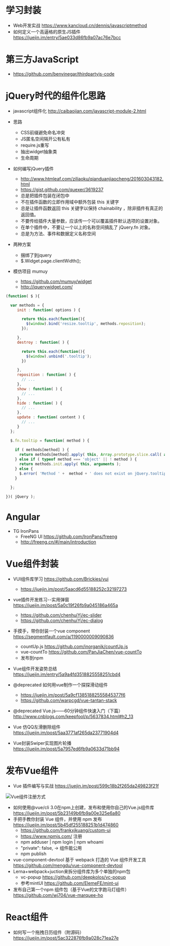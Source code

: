 # 学习封装

- Web开发实战 <https://www.kancloud.cn/dennis/javascriptmethod> 
- 如何定义一个高逼格的原生JS插件 https://juejin.im/entry/5ae033d86fb9a07ac76e7bcc 

# 第三方JavaScript

- <https://github.com/benvinegar/thirdpartyjs-code>

# jQuery时代的组件化思路

- javascript组件化 <http://caibaojian.com/javascript-module-2.html>

- 思路

  - CSS前缀避免命名冲突
  - JS匿名空间隔开公有私有
  - require.js重写
  - 抽出widget抽象类
  - 生命周期

- 如何编写jQuery插件

  - <http://www.htmleaf.com/ziliaoku/qianduanjiaocheng/201603043182.html>
  - <https://gist.github.com/quexer/3619237>
  - 总是把插件包装在闭包中
  - 不在插件函数的立即作用域中额外包装 this 关键字
  - 总是让插件函数返回 this 关键字以保持 chainability ，除非插件有真正的返回值。
  - 不要传给插件大量参数，应该传一个可以覆盖插件默认选项的设置对象。
  - 在单个插件中，不要让一个以上的名称空间搞乱了 jQuery.fn 对象。
  - 总是为方法、事件和数据定义名称空间

- 两种方案

  - 捆绑了到jquery
  - $.Widget.page.clientWidth();

- 模仿项目 mumuy

  - <https://github.com/mumuy/widget>
  - <http://jquerywidget.com/>

```javascript
(function( $ ){

  var methods = {
     init : function( options ) {

       return this.each(function(){
         $(window).bind('resize.tooltip', methods.reposition);
       });

     },
     destroy : function( ) {

       return this.each(function(){
         $(window).unbind('.tooltip');
       })

     },
     reposition : function( ) { 
       // ... 
     },
     show : function( ) { 
       // ... 
     },
     hide : function( ) {
       // ... 
     },
     update : function( content ) { 
       // ...
     }
  };

  $.fn.tooltip = function( method ) {
    
    if ( methods[method] ) {
      return methods[method].apply( this, Array.prototype.slice.call( arguments, 1 ));
    } else if ( typeof method === 'object' || ! method ) {
      return methods.init.apply( this, arguments );
    } else {
      $.error( 'Method ' +  method + ' does not exist on jQuery.tooltip' );
    }    
  
  };

})( jQuery );

```

# Angular

- TG IronPans
  - FreeNG UI <https://github.com/IronPans/freeng>
  - <http://freeng.cn/#/main/introduction>

# Vue组件封装

- VUI组件库学习 <https://github.com/Brickies/vui>

  - <https://juejin.im/post/5aacd6d55188252c32197273>
  
- vue插件开发练习--实用弹窗 https://juejin.im/post/5a0c19f26fb9a045186a465a
  - https://github.com/chenhuiYj/ec-slider
  - https://github.com/chenhuiYj/ec-dialog  
- 手摸手，带你封装一个vue component https://segmentfault.com/a/1190000009090836
  - countUp.js https://github.com/inorganik/countUp.js
  - vue-countTo https://github.com/PanJiaChen/vue-countTo
  - 发布到npm
- Vue组件开发姿势总结 https://juejin.im/entry/5a9a4fd3518825558251cbd4
- @deprecated 如何用vue制作一个探探滑动组件

  - <https://juejin.im/post/5a9cf13851882555845377f6>
  - <https://github.com/warpcgd/vue-tantan-stack>
- @deprecated Vue.js——60分钟组件快速入门（下篇） http://www.cnblogs.com/keepfool/p/5637834.html#h2_13  
- Vue 仿QQ左滑删除组件 https://juejin.im/post/5aa3771af265da23771904d4 
- Vue封装Swiper实现图片轮播 https://juejin.im/post/5a7957ed6fb9a0633d71bb94 


# 发布Vue组件

- Vue 插件编写与实战 https://juejin.im/post/599c18b2f265da249823f21f

![Vue组件注册方式](https://user-gold-cdn.xitu.io/2017/8/22/e9fb2fb7216ea9df0f6cb30f39510489?imageView2/0/w/1280/h/960/format/webp/ignore-error/1)

- 如何使用@vue/cli 3.0在npm上创建，发布和使用你自己的Vue.js组件库 https://juejin.im/post/5b23149b6fb9a00e325e6a80
- 手把手教你封装 Vue 组件，并使用 npm 发布 https://juejin.im/post/5b45df255188251b1d474860 
    - https://github.com/frankxjkuang/custom-ui
    - https://www.npmjs.com/ 注册
    - npm adduser | npm login | npm whoami
    -  "private": false, -> 组件能公用
    - npm publish
- vue-component-devtool 基于 webpack 打造的 Vue 组件开发工具 https://github.com/mengdu/vue-component-devtool    
- Lerna+webpack+juction来拆分组件库为多个单独的npm包
    - vc-popup https://github.com/deepkolos/vc-popup
    - 参考mintUI https://github.com/ElemeFE/mint-ui
- 发布自己第一个npm 组件包（基于Vue的文字跑马灯组件）https://github.com/wj704/vue-marquee-ho

# React组件

- 如何写一个拖拽日历组件（附源码） https://juejin.im/post/5ac322876fb9a028c71ea27e